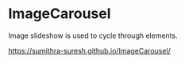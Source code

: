 # ImageCarousel
Image slideshow is used to cycle through elements.

 https://sumithra-suresh.github.io/ImageCarousel/
